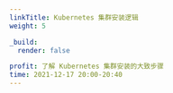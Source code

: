 ```yaml
---
linkTitle: Kubernetes 集群安装逻辑
weight: 5

_build:
  render: false

profit: 了解 Kubernetes 集群安装的大致步骤
time: 2021-12-17 20:00-20:40
---
```

